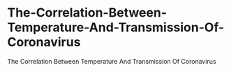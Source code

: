 # The-Correlation-Between-Temperature-And-Transmission-Of-Coronavirus
The Correlation Between Temperature And Transmission Of Coronavirus
